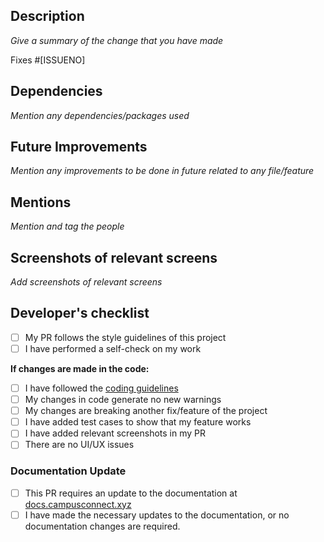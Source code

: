 ## Description

_Give a summary of the change that you have made_ <br />

Fixes #[ISSUENO]

## Dependencies

_Mention any dependencies/packages used_

## Future Improvements

_Mention any improvements to be done in future related to any file/feature_

## Mentions

_Mention and tag the people_

## Screenshots of relevant screens

_Add screenshots of relevant screens_

## Developer's checklist

- [ ] My PR follows the style guidelines of this project
- [ ] I have performed a self-check on my work

**If changes are made in the code:**

- [ ] I have followed the [coding guidelines](https://google.github.io/styleguide/jsguide.html)
- [ ] My changes in code generate no new warnings
- [ ] My changes are breaking another fix/feature of the project
- [ ] I have added test cases to show that my feature works
- [ ] I have added relevant screenshots in my PR
- [ ] There are no UI/UX issues

### Documentation Update

- [ ] This PR requires an update to the documentation at [docs.campusconnect.xyz](https://docs.keyshade.xyz)
- [ ] I have made the necessary updates to the documentation, or no documentation changes are required.

